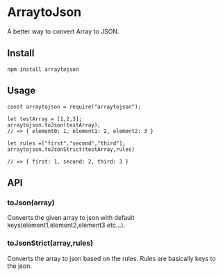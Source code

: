 # ArraytoJson
A better way to convert Array to JSON.

## Install
```
npm install arraytojson
```

## Usage
```
const arraytojson = require("arraytojson");

let testArray = [1,2,3];
arraytojson.toJson(testArray);
// => { element0: 1, element1: 2, element2: 3 }

let rules =["first","second","third"];
arraytojson.toJsonStrict(testArray,rules)

// => { first: 1, second: 2, third: 3 }
```
## API

### toJson(array)
Converts the given array to json with default keys(element1,element2,element3 etc...). 

### toJsonStrict(array,rules)
Converts the array to json based on the rules. Rules are basically keys to the json. 